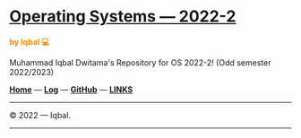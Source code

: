 # [Operating Systems — 2022-2](https://iqbaldwitama.github.io/os222/)
<span style="color:DarkOrange; font-weight:bold;">by Iqbal 💻</span>

Muhammad Iqbal Dwitama's Repository for OS 2022-2! (Odd semester 2022/2023)

**[Home](https://iqbaldwitama.github.io/os222/)** — **[Log](https://iqbaldwitama.github.io/os222/TXT/mylog.txt)** — **[GitHub](https://github.com/iqbaldwitama/)** — **[LINKS](https://iqbaldwitama.github.io/os222/LINKS/links.md)**

---

© 2022 — Iqbal.

---

